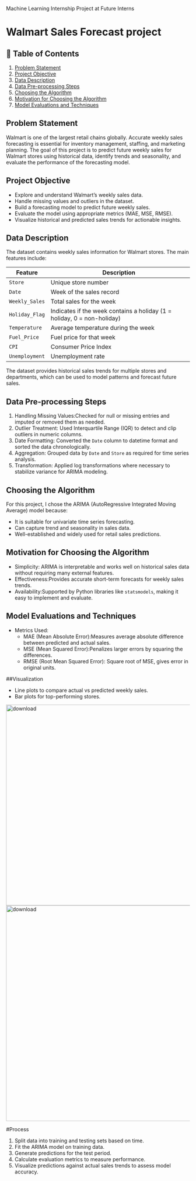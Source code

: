 
Machine Learning Internship Project at Future Interns
# Walmart Sales Forecast project

## 📑 Table of Contents
1. [Problem Statement](#problem-statement)  
2. [Project Objective](#project-objective)  
3. [Data Description](#data-description)  
4. [Data Pre-processing Steps](#data-pre-processing-steps)  
5. [Choosing the Algorithm](#choosing-the-algorithm)  
6. [Motivation for Choosing the Algorithm](#motivation-for-choosing-the-algorithm)  
7. [Model Evaluations and Techniques](#model-evaluations-and-techniques)  

## Problem Statement
Walmart is one of the largest retail chains globally. Accurate weekly sales forecasting is essential for inventory management, staffing, and marketing planning. The goal of this project is to predict future weekly sales for Walmart stores using historical data, identify trends and seasonality, and evaluate the performance of the forecasting model.

## Project Objective
- Explore and understand Walmart’s weekly sales data.  
- Handle missing values and outliers in the dataset.  
- Build a forecasting model to predict future weekly sales.  
- Evaluate the model using appropriate metrics (MAE, MSE, RMSE).  
- Visualize historical and predicted sales trends for actionable insights.  

## Data Description
The dataset contains weekly sales information for Walmart stores. The main features include:

| Feature          | Description |
|-----------------|-------------|
| `Store`         | Unique store number |
| `Date`          | Week of the sales record |
| `Weekly_Sales`  | Total sales for the week |
| `Holiday_Flag`  | Indicates if the week contains a holiday (1 = holiday, 0 = non-holiday) |
| `Temperature`   | Average temperature during the week |
| `Fuel_Price`    | Fuel price for that week |
| `CPI`           | Consumer Price Index |
| `Unemployment`  | Unemployment rate |

The dataset provides historical sales trends for multiple stores and departments, which can be used to model patterns and forecast future sales.

## Data Pre-processing Steps
1. Handling Missing Values:Checked for null or missing entries and imputed or removed them as needed.  
2. Outlier Treatment: Used Interquartile Range (IQR) to detect and clip outliers in numeric columns.  
3. Date Formatting: Converted the `Date` column to datetime format and sorted the data chronologically.  
4. Aggregation: Grouped data by `Date` and `Store` as required for time series analysis.  
5. Transformation: Applied log transformations where necessary to stabilize variance for ARIMA modeling.  

## Choosing the Algorithm
For this project, I chose the ARIMA (AutoRegressive Integrated Moving Average) model because:  
- It is suitable for univariate time series forecasting.  
- Can capture trend and seasonality in sales data.  
- Well-established and widely used for retail sales predictions.  


## Motivation for Choosing the Algorithm
- Simplicity: ARIMA is interpretable and works well on historical sales data without requiring many external features.  
- Effectiveness:Provides accurate short-term forecasts for weekly sales trends.  
- Availability:Supported by Python libraries like `statsmodels`, making it easy to implement and evaluate.  

## Model Evaluations and Techniques
- Metrics Used:
  - MAE (Mean Absolute Error):Measures average absolute difference between predicted and actual sales.  
  - MSE (Mean Squared Error):Penalizes larger errors by squaring the differences.  
  - RMSE (Root Mean Squared Error): Square root of MSE, gives error in original units.  

  
 ##Visualization
  - Line plots to compare actual vs predicted weekly sales.  
  - Bar plots for top-performing stores.
<img width="1166" height="549" alt="download" src="https://github.com/user-attachments/assets/aa8e767f-3260-4849-a348-424d386747df" />
<img width="1389" height="590" alt="download" src="https://github.com/user-attachments/assets/1c5b84ce-41e4-491c-ab29-f18dab8318ca" />


  #Process
  1. Split data into training and testing sets based on time.  
  2. Fit the ARIMA model on training data.  
  3. Generate predictions for the test period.  
  4. Calculate evaluation metrics to measure performance.  
  5. Visualize predictions against actual sales trends to assess model accuracy.  

